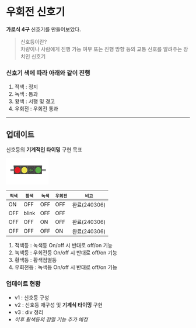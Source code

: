 # 우회전 신호기

**가로식 4구** 신호기를 만들어보았다.  

>신호등이란?  
>차량이나 사람에게 진행 가능 여부 또는 진행 방향 등의 교통 신호를 알려주는 장치인 신호기

### 신호기 색에 따라 아래와 같이 진행



 1. 적색 : 정지
 2. 녹색 : 통과
 3. 황색 : 서행 및 경고
 4. 우회전 : 우회전 통과

---
## 업데이트

신호등의 **기계적인 타이밍** 구현 목표

![신호등](ima/ex.png "4구 신호등")

 `적색` | `황색` | `녹색` | `우회전` | `비고`
 --- | --- | --- | --- | --- 
 ON | OFF | OFF | OFF | 완료(240306)
 OFF  | blink | OFF | OFF | 
 OFF  | OFF | ON | OFF | 완료(240306)
 OFF  | OFF | OFF | ON | 완료(240306)

 1. 적색등 : 녹색등 On/off 시 반대로 off/on 기능
2. 녹색등 : 우회전등 On/off 시 반대로 off/on 기능
3. 황색등 : 황색점멸등
4. 우회전등 : 녹색등 On/off 시 반대로 off/on 기능

### 업데이트 현황

- v1 : 신호등 구성
- v2 : 신호등 재구성 및 **기계식 타이밍** 구현
- v3 : div 정리 
- *이후 황색등의 점멸 기능 추가 예정*



